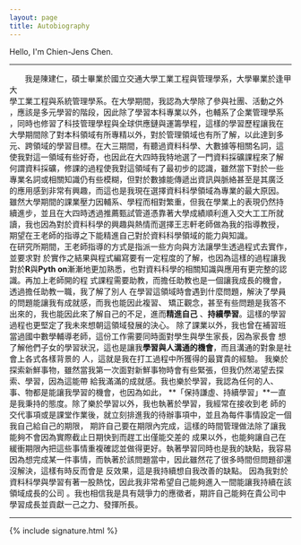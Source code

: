 ```yaml
---
layout: page
title: Autobiography
---
```

Hello, I'm Chien-Jens Chen.

-----------------------------------------------

&nbsp;&nbsp;&nbsp;&nbsp;&nbsp;&nbsp;&nbsp;我是陳建仁，碩士畢業於國立交通大學工業工程與管理學系，大學畢業於逢甲大<br/>
學工業工程與系統管理學系。在大學期間，我認為大學除了參與社團、活動之外<br/>
，應該是多元學習的階段，因此除了學習本科專業以外，也輔系了企業管理學系<br/>
，同時也修習了科技管理學程與全球供應鏈與運籌學程，這樣的學習歷程讓我在<br/>
大學期間除了對本科領域有所專精以外，對於管理領域也有所了解，以此達到多<br/>
元、跨領域的學習目標。在大三期間，有聽過資料科學、大數據等相關名詞，這<br/>
使我對這一領域有些好奇，也因此在大四時我特地選了一門資料採礦課程來了解<br/>
何謂資料採礦，修課的過程使我對這領域有了最初步的認識，雖然當下對於一些<br/>
專業名詞或相關知識仍有些模糊，但對於數據能傳遞出資訊與脈絡甚至是其廣泛<br/>
的應用感到非常有興趣，而這也是我現在選擇資料科學領域為專業的最大原因。<br/>
雖然大學期間的課業壓力因輔系、學程而相對繁重，但我在學業上的表現仍然持<br/>
續進步，並且在大四時透過推薦甄試管道憑靠著大學成績順利進入交大工工所就<br/>
讀，我也因為對於資料科學的興趣與熱情而選擇王志軒老師做為我的指導教授，<br/>
期望在王老師的指導之下能精進自己對於資料科學領域的能力與知識。<br/>
在研究所期間，王老師指導的方式是指派一些方向與方法讓學生透過程式去實作，並要求對
於實作之結果與程式編寫要有一定程度的了解，也因為這樣的過程讓我對於**R**與**Pyth
on**漸漸地更加熟悉，也對資料科學的相關知識與應用有更完整的認識。再加上老師開的程
式課程需要助教，而擔任助教也是一個讓我成長的機會，透過擔任助教一職，我了解了別人
在學習這領域時會遇到什麼問題，解決了學員的問題能讓我有成就感，而我也能因此複習、
矯正觀念，甚至有些問題是我答不出來的，我也能因此來了解自己的不足，進而**精進自己**
、**持續學習**。這樣的學習過程也更堅定了我未來想朝這領域發展的決心。
除了課業以外，我也曾在補習班當過國中數學輔導老師，這份工作需要同時面對學生與學生家長，因為家長會
想了解他們子女的學習狀況，這也是讓我**學習與人溝通的機會**，而且溝通的對象是社會上各式各樣背景的
人，這就是我在打工過程中所獲得的最寶貴的經驗。
我樂於探索新鮮事物，雖然當我第一次面對新鮮事物時會有些緊張，但我仍然渴望去探索、學習，因為這能帶
給我滿滿的成就感。我也樂於學習，我認為任何的人、事、物都是能讓我學習的機會，也因為如此，
**「保持謙虛、持續學習」**一直是我秉持的態度。除了樂於學習以外，我也執著於學習，我經常在接收到老
師的交代事項或是課堂作業後，就立刻排進我的待辦事項中，並且為每件事情設定一個我自己給自己的期限，
期許自己要在期限內完成，這樣的時間管理做法除了讓我能夠不會因為實際截止日期快到而趕工出僅能交差的
成果以外，也能夠讓自己在緩衝期限內把這些事情重複確認並做得更好。執著學習同時也是我的缺點，我容易
因為想完成某一件事情，而執著於該問題當中，因此雖然花了很多時間但問題卻還沒解決，這樣有時反而會是
反效果，這是我持續想自我改善的缺點。
因為我對於資料科學與學習有著一股熱忱，因此我非常希望自己能夠進入一間能讓我持續在該領域成長的公司
。我也相信我是具有競爭力的應徵者，期許自己能夠在貴公司中學習成長並貢獻一己之力、發揮所長。

------------------------------------------------


{% include signature.html %}
